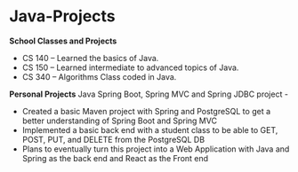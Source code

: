 # Java-Projects
**School Classes and Projects**
- CS 140 – Learned the basics of Java. <br/>
- CS 150 – Learned intermediate to advanced topics of Java. <br/>
- CS 340 – Algorithms Class coded in Java.<br/>

**Personal Projects**
Java Spring Boot, Spring MVC and Spring JDBC project -<br/>
- Created a basic Maven project with Spring and PostgreSQL to get a better understanding of Spring Boot and Spring MVC<br/>
- Implemented a basic back end with a student class to be able to GET, POST, PUT, and DELETE from the PostgreSQL DB<br/>
- Plans to eventually turn this project into a Web Application with Java and Spring as the back end and React as the Front end<br/>
